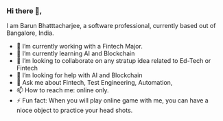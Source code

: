 ### Hi there 👋,
I am Barun Bhatttacharjee, a software professional, currently based out of Bangalore, India.

- 🔭 I’m currently working with a Fintech Major.
- 🌱 I’m currently learning AI and Blockchain
- 👯 I’m looking to collaborate on any stratup idea related to Ed-Tech or Fintech
- 🤔 I’m looking for help with AI and Blockchain
- 💬 Ask me about Fintech, Test Engineering, Automation, 
- 📫 How to reach me: online only.
- ⚡ Fun fact: When you will play online game with me, you can have a nioce object to practice your head shots.

